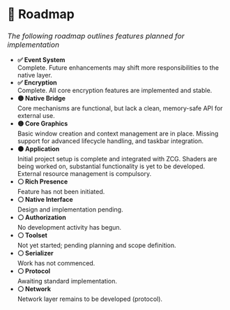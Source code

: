 <h1>🚧 Roadmap</h1>
<h3><i><span style="font-weight:normal">The following roadmap outlines features planned for implementation</span></i></h3>

<ul>
  <li><strong>✅ Event System</strong><br>
    <span style="font-weight:normal">Complete. Future enhancements may shift more responsibilities to the native layer.</span>
  </li>

  <li><strong>✅ Encryption</strong><br>
    <span style="font-weight:normal">Complete. All core encryption features are implemented and stable.</span>
  </li>

  <li><strong>🟡 Native Bridge</strong><br>
    <span style="font-weight:normal">Core mechanisms are functional, but lack a clean, memory-safe API for external use.</span>
  </li>

  <li><strong>🟡 Core Graphics</strong><br>
    <span style="font-weight:normal">Basic window creation and context management are in place. Missing support for advanced lifecycle handling, and taskbar integration.</span>
  </li>

  <li><strong>🟠 Application</strong><br>
    <span style="font-weight:normal">Initial project setup is complete and integrated with ZCG. Shaders are being worked on, substantial functionality is yet to be developed. External resource management is compulsory.</span>
  </li>

  <li><strong>⚪ Rich Presence</strong><br>
    <span style="font-weight:normal">Feature has not been initiated.</span>
  </li>

  <li><strong>⚪ Native Interface</strong><br>
    <span style="font-weight:normal">Design and implementation pending.</span>
  </li>

  <li><strong>⚪ Authorization</strong><br>
    <span style="font-weight:normal">No development activity has begun.</span>
  </li>

  <li><strong>⚪ Toolset</strong><br>
    <span style="font-weight:normal">Not yet started; pending planning and scope definition.</span>
  </li>

  <li><strong>⚪ Serializer</strong><br>
    <span style="font-weight:normal">Work has not commenced.</span>
  </li>

  <li><strong>⚪ Protocol</strong><br>
    <span style="font-weight:normal">Awaiting standard implementation.</span>
  </li>

  <li><strong>⚪ Network</strong><br>
    <span style="font-weight:normal">Network layer remains to be developed (protocol).</span>
  </li>
</ul>
